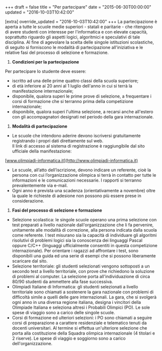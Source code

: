 +++
draft = false
title = "Per partecipare"
date = "2015-06-30T00:00:00"
updated = "2016-10-03T10:42:00"

[extra]
override_updated = "2016-10-03T10:42:00"
+++
La partecipazione è aperta a tutte le scuole medie superiori - statali e paritarie - che ritengono di avere studenti con interesse per l'informatica e con elevate capacità, soprattutto riguardo gli aspetti logici, algoritmici e speculativi di tale disciplina. Al fine di agevolare la scelta delle singole istituzioni scolastiche, di seguito si forniscono le modalità di partecipazione all'iniziativa e le relative fasi del processo di selezione e formazione.

1. **Condizioni per la partecipazione**

Per partecipare lo studente deve essere:

- iscritto ad una delle prime quattro classi della scuola superiore;
- di età inferiore ai 20 anni al 1 luglio dell'anno in cui si terrà la manifestazione internazionale;
- disponibile, qualora superi le prime prove di selezione, a frequentare i corsi di formazione che si terranno prima della competizione internazionale;
- disponibile, qualora superi l'ultima selezione, a recarsi anche all'estero con gli accompagnatori designati nel periodo della gara internazionale.

1. **Modalità di partecipazione**

- Le scuole che intendono aderire devono iscriversi gratuitamente registrando i propri dati direttamente sul web. <br/>Il link di accesso al sistema di registrazione è raggiungibile dal sito ufficiale della manifestazione:

[www.olimpiadi-informatica.it](http://www.olimpiadi-informatica.it)

- Le scuole, all’atto dell’iscrizione, devono indicare un referente, cioè la persona con cui l’organizzazione olimpica si terrà in contatto per tutte le informazioni e le comunicazioni necessarie. I rapporti si terranno prevalentemente via e-mail.
- Ogni anno è prevista una scadenza (orientativamente a novembre) oltre la quale le richieste di adesione non possono più essere prese in considerazione.

1. **Fasi del processo di selezione e formazione**

- Selezione scolastica: le singole scuole operano una prima selezione con test
  preparati a livello nazionale dall'organizzazione che li fa pervenire,
  unitamente alle modalità di correzione, alla persona indicata dalla scuola
  come referente. I test misurano sia la capacità di individuare gli algoritmi
  risolutivi di problemi logici sia la conoscenza dei linguaggi Pascal oppure
  C/C++ (linguaggi ufficialmente consentiti in questa competizione
  internazionale). Per orientare i ragazzi ad affrontare i test, sono
  disponibili una guida ed una serie di esempi che si possono liberamente
  scaricare dal sito.
- Selezione territoriale: gli studenti selezionati vengono sottoposti a un
  secondo test a livello territoriale, con prove che richiedono la soluzione di
  problemi al computer. La selezione porta all'individuazione di circa 80/90
  studenti da ammettere alla fase successiva.
- Olimpiadi Italiane di Informatica: gli studenti selezionati a livello
  territoriale sono chiamati a sostenere la gara nazionale con problemi di
  difficoltà simile a quelli delle gare internazionali. La gara, che si
  svolgerà ogni anno in una diversa regione italiana, designa i vincitori della
  Olimpiade Italiana e seleziona altresì i Probabili Olimpici (PO). Le sole
  spese di viaggio sono a carico delle singole scuole.
- Corsi di formazione ed ulteriori selezioni: i PO sono chiamati a seguire
  corsi di preparazione a carattere residenziale e telematico tenuti da docenti
  universitari. Al termine si effettua un'ulteriore selezione che porta alla
  costituzione della Squadra olimpica internazionale (4 titolari e 2 riserve).
  Le spese di viaggio e soggiorno sono a carico dell'organizzazione.
